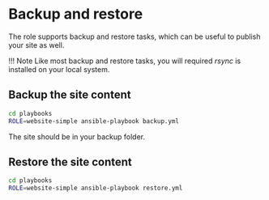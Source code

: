 # Backup and restore

The role supports backup and restore tasks, which can be useful to publish your site as
well.

!!! Note Like most backup and restore tasks, you will required _rsync_ is installed on
    your local system.

## Backup the site content

```sh
cd playbooks
ROLE=website-simple ansible-playbook backup.yml
```

The site should be in your backup folder.

## Restore the site content

```sh
cd playbooks
ROLE=website-simple ansible-playbook restore.yml
```

